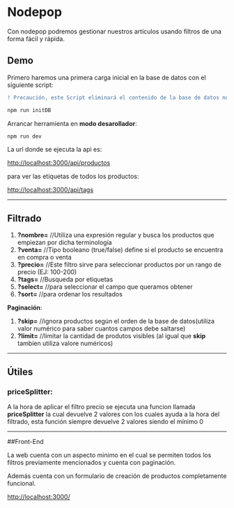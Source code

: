 # Nodepop
Con nodepop podremos gestionar nuestros artículos usando filtros de una forma fácil y rápida.

## Demo

Primero haremos una primera carga inicial en la base de datos con el siguiente script:

```diff
! Precaución, este Script eliminará el contenido de la base de datos nodepop.productos

npm run initDB
```

Arrancar herramienta en **modo desarollador**:

```sh
npm run dev
```

La url donde se ejecuta la api es:

[http://localhost:3000/api/productos](http://localhost:3000/api/productos)

para ver las etiquetas de todos los productos:

[http://localhost:3000/api/tags](http://localhost:3000/api/tags)


----
## Filtrado

1. **?nombre=** //Utiliza una expresión regular y busca los productos que empiezan por dicha terminología
2. **?venta=**  //Tipo booleano (true/false) define si el producto se encuentra en compra o venta
3. **?precio=** //Este filtro sirve para seleccionar productos por un rango de precio (EJ: 100-200)
4. **?tags=** //Busqueda por etiquetas
5. **?select=** //para seleccionar el campo que queramos obtener
6. **?sort=** //para ordenar los resultados

**Paginación**:

1. **?skip=** //ignora productos según el orden de la base de datos(utiliza valor numérico para saber cuantos campos debe saltarse)
2. **?limit=** //limitar la cantidad de produtos visibles (al igual que **skip** tambien utiliza valore numéricos)

----
## Útiles

### priceSplitter:
A la hora de aplicar el filtro precio se ejecuta una funcion llamada **priceSplitter** la cual devuelve 2 valores con los cuales ayuda a la hora del filtrado, esta función siempre devuelve 2 valores siendo el mínimo 0

----

##Front-End

La web cuenta con un aspecto minimo en el cual se permiten todos los filtros previamente mencionados y cuenta con paginación.

Además cuenta con un formulario de creación de productos completamente funcional.

[http://localhost:3000/](http://localhost:3000/)